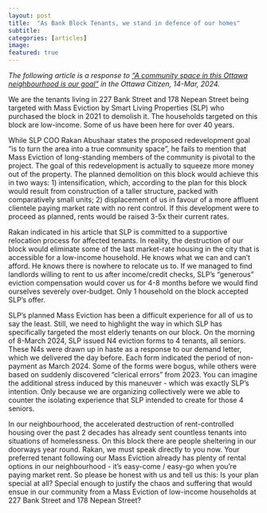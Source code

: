 ```yaml
---
layout: post
title:  "As Bank Block Tenants, we stand in defence of our homes"
subtitle:
categories: [articles]
image: 
featured: true
---
```


*The following article is a response to [“A community space in this Ottawa neighbourhood is our goal”](https://ottawacitizen.com/opinion/todays-letters-a-community-space-in-this-ottawa-neighbourhood-is-our-goal) in the Ottawa Citizen, 14-Mar, 2024.*

We are the tenants living in 227 Bank Street and 178 Nepean Street being targeted with Mass Eviction by Smart Living Properties (SLP) who purchased the block in 2021 to demolish it. The households targeted on this block are low-income. Some of us have been here for over 40 years.

While SLP COO Rakan Abushaar states the proposed redevelopment goal “is to turn the area into a true community space”, he fails to mention that Mass Eviction of long-standing members of the community is pivotal to the project. The goal of this redevelopment is actually to squeeze more money out of the property. The planned demolition on this block would achieve this in two ways: 1) intensification, which, according to the plan for this block would result from construction of a taller structure, packed with comparatively small units; 2) displacement of us in favour of a more affluent clientele paying market rate with no rent control. If this development were to proceed as planned, rents would be raised 3-5x their current rates.

Rakan indicated in his article that SLP is committed to a supportive relocation process for affected tenants. In reality, the destruction of our block would eliminate some of the last market-rate housing in the city that is accessible for a low-income household. He knows what we can and can’t afford. He knows there is nowhere to relocate us to. If we managed to find landlords willing to rent to us after income/credit checks, SLP’s “generous” eviction compensation would cover us for 4-8 months before we would find ourselves severely over-budget. Only 1 household on the block accepted SLP’s offer. 

SLP’s planned Mass Eviction has been a difficult experience for all of us to say the least. Still, we need to highlight the way in which SLP has specifically targeted the most elderly tenants on our block. On the morning of 8-March 2024, SLP issued N4 eviction forms to 4 tenants, all seniors. These N4s were drawn up in haste as a response to our demand letter, which we delivered the day before. Each form indicated the period of non-payment as March 2024. Some of the forms were bogus, while others were based on suddenly discovered “clerical errors” from 2023. You can imagine the additional stress induced by this maneuver - which was exactly SLP’s intention. Only because we are organizing collectively were we able to counter the isolating experience that SLP intended to create for those 4 seniors.

In our neighbourhood, the accelerated destruction of rent-controlled housing over the past 2 decades has already sent countless tenants into situations of homelessness. On this block there are people sheltering in our doorways year round. Rakan, we must speak directly to you now. Your preferred tenant following our Mass Eviction already has plenty of rental options in our neighbourhood - it’s easy-come / easy-go when you’re paying market rent. So please be honest with us and tell us this: Is your plan special at all? Special enough to justify the chaos and suffering that would ensue in our community from a Mass Eviction of low-income households at 227 Bank Street and 178 Nepean Street?
